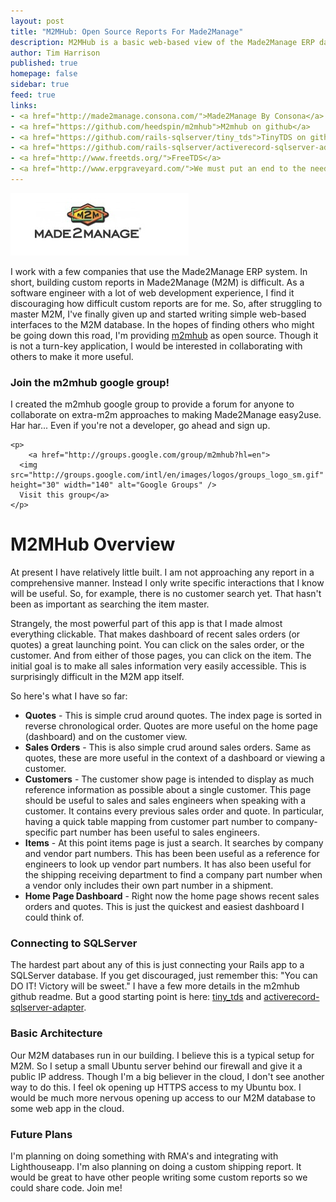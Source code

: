 ```yaml
---
layout: post
title: "M2MHub: Open Source Reports For Made2Manage"
description: M2MHub is a basic web-based view of the Made2Manage ERP database. It's open source and looking for collaborators.
author: Tim Harrison
published: true
homepage: false
sidebar: true
feed: true
links:
- <a href="http://made2manage.consona.com/">Made2Manage By Consona</a>
- <a href="https://github.com/heedspin/m2mhub">M2mhub on github</a>
- <a href="https://github.com/rails-sqlserver/tiny_tds">TinyTDS on github</a>
- <a href="https://github.com/rails-sqlserver/activerecord-sqlserver-adapter/wiki/Using-TinyTds">TinyTDS and activerecord-sqlserver-adapter</a>
- <a href="http://www.freetds.org/">FreeTDS</a>
- <a href="http://www.erpgraveyard.com/">We must put an end to the need for this website...</a>
---
```


<p><a href="http://en.wikipedia.org/wiki/Impossible_object"><img src="/images/m2m.jpg" alt="Made2Manage Logo" title="I love that M2M's logo is an example of an impossible object" /></a></p>

I work with a few companies that use the Made2Manage ERP system. In short, building custom reports in Made2Manage (M2M) is difficult. As a software engineer with a lot of web development experience, I find it discouraging how difficult custom reports are for me.  So, after struggling to master M2M, I've finally given up and started writing simple web-based interfaces to the M2M database.  In the hopes of finding others who might be going down this road, I'm providing <a href="https://github.com/heedspin/m2mhub">m2mhub</a> as open source. Though it is not a turn-key application, I would be interested in collaborating with others to make it more useful. 

<div class="breakout mod">
	<h3>Join the m2mhub google group!</h3>
  <p>
		I created the m2mhub google group to provide a forum for anyone to collaborate on extra-m2m approaches to making Made2Manage easy2use. Har har... Even if you're not a developer, go ahead and sign up.
	</p>

	<p>
		<a href="http://groups.google.com/group/m2mhub?hl=en">
	  <img src="http://groups.google.com/intl/en/images/logos/groups_logo_sm.gif" height="30" width="140" alt="Google Groups" />
	  Visit this group</a>
	</p>	
</div>

# M2MHub Overview

At present I have relatively little built. I am not approaching any report in a comprehensive manner. Instead I only write specific interactions that I know will be useful. So, for example, there is no customer search yet. That hasn't been as important as searching the item master.

Strangely, the most powerful part of this app is that I made almost everything clickable. That makes dashboard of recent sales orders (or quotes) a great launching point. You can click on the sales order, or the customer. And from either of those pages, you can click on the item. The initial goal is to make all sales information very easily accessible. This is surprisingly difficult in the M2M app itself.

So here's what I have so far:

 * **Quotes** -
   This is simple crud around quotes. The index page is sorted in reverse chronological order. Quotes are more useful on the home page (dashboard) and on the customer view.
 * **Sales Orders** -
   This is also simple crud around sales orders. Same as quotes, these are more useful in the context of a dashboard or viewing a customer.
 * **Customers** -
   The customer show page is intended to display as much reference information as possible about a single customer. This page should be useful to sales and sales engineers when speaking with a customer. It contains every previous sales order and quote. In particular, having a quick table mapping from customer part number to company-specific part number has been useful to sales engineers.
 * **Items** -
   At this point items page is just a search. It searches by company and vendor part numbers. This has been been useful as a reference for engineers to look up vendor part numbers. It has also been useful for the shipping receiving department to find a company part number when a vendor only includes their own part number in a shipment.
 * **Home Page Dashboard** -
   Right now the home page shows recent sales orders and quotes. This is just the quickest and easiest dashboard I could think of.  

### Connecting to SQLServer

The hardest part about any of this is just connecting your Rails app to a SQLServer database.  If you get discouraged, just remember this: "You can DO IT! Victory will be sweet."  I have a few more details in the m2mhub github readme. But a good starting point is here: <a href="https://github.com/rails-sqlserver/tiny_tds">tiny_tds</a> and <a href="https://github.com/rails-sqlserver/activerecord-sqlserver-adapter">activerecord-sqlserver-adapter</a>.

### Basic Architecture

Our M2M databases run in our building. I believe this is a typical setup for M2M. So I setup a small Ubuntu server behind our firewall and give it a public IP address. Though I'm a big believer in the cloud, I don't see another way to do this. I feel ok opening up HTTPS access to my Ubuntu box. I would be much more nervous opening up access to our M2M database to some web app in the cloud.  

### Future Plans

I'm planning on doing something with RMA's and integrating with Lighthouseapp.  I'm also planning on doing a custom shipping report. It would be great to have other people writing some custom reports so we could share code. Join me!

